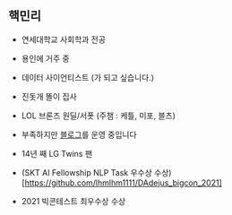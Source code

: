 ## 핵민리

+ 연세대학교 사회학과 전공
+ 용인에 거주 중
+ 데이터 사이언티스트 (가 되고 싶습니다.)
+ 진돗개 똘이 집사
+ LOL 브론즈 원딜/서폿 (주챔 : 케틀, 미포, 블츠)
+ 부족하지만 [블로그](https://lhmlhm1111.github.io/)를 운영 중입니다
+ 14년 째 LG Twins 팬

+ (SKT AI Fellowship NLP Task 우수상 수상)[https://github.com/lhmlhm1111/DAdejus_bigcon_2021]
+ 2021 빅콘테스트 최우수상 수상
